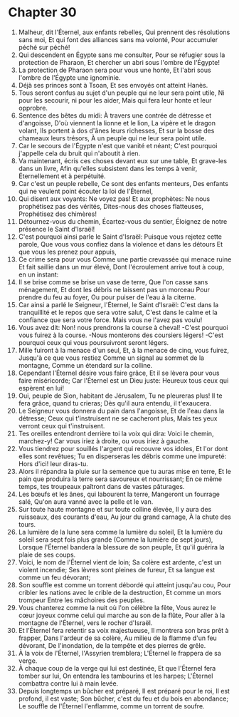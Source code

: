 # Chapter 30

1. Malheur, dit l'Éternel, aux enfants rebelles, Qui prennent des résolutions sans moi, Et qui font des alliances sans ma volonté, Pour accumuler péché sur péché!
2. Qui descendent en Égypte sans me consulter, Pour se réfugier sous la protection de Pharaon, Et chercher un abri sous l'ombre de l'Égypte!
3. La protection de Pharaon sera pour vous une honte, Et l'abri sous l'ombre de l'Égypte une ignominie.
4. Déjà ses princes sont à Tsoan, Et ses envoyés ont atteint Hanès.
5. Tous seront confus au sujet d'un peuple qui ne leur sera point utile, Ni pour les secourir, ni pour les aider, Mais qui fera leur honte et leur opprobre.
6. Sentence des bêtes du midi: À travers une contrée de détresse et d'angoisse, D'où viennent la lionne et le lion, La vipère et le dragon volant, Ils portent à dos d'ânes leurs richesses, Et sur la bosse des chameaux leurs trésors, À un peuple qui ne leur sera point utile.
7. Car le secours de l'Égypte n'est que vanité et néant; C'est pourquoi j'appelle cela du bruit qui n'aboutit à rien.
8. Va maintenant, écris ces choses devant eux sur une table, Et grave-les dans un livre, Afin qu'elles subsistent dans les temps à venir, Éternellement et à perpétuité.
9. Car c'est un peuple rebelle, Ce sont des enfants menteurs, Des enfants qui ne veulent point écouter la loi de l'Éternel,
10. Qui disent aux voyants: Ne voyez pas! Et aux prophètes: Ne nous prophétisez pas des vérités, Dites-nous des choses flatteuses, Prophétisez des chimères!
11. Détournez-vous du chemin, Écartez-vous du sentier, Éloignez de notre présence le Saint d'Israël!
12. C'est pourquoi ainsi parle le Saint d'Israël: Puisque vous rejetez cette parole, Que vous vous confiez dans la violence et dans les détours Et que vous les prenez pour appuis,
13. Ce crime sera pour vous Comme une partie crevassée qui menace ruine Et fait saillie dans un mur élevé, Dont l'écroulement arrive tout à coup, en un instant:
14. Il se brise comme se brise un vase de terre, Que l'on casse sans ménagement, Et dont les débris ne laissent pas un morceau Pour prendre du feu au foyer, Ou pour puiser de l'eau à la citerne.
15. Car ainsi a parlé le Seigneur, l'Éternel, le Saint d'Israël: C'est dans la tranquillité et le repos que sera votre salut, C'est dans le calme et la confiance que sera votre force. Mais vous ne l'avez pas voulu!
16. Vous avez dit: Non! nous prendrons la course à cheval! -C'est pourquoi vous fuirez à la course. -Nous monterons des coursiers légers! -C'est pourquoi ceux qui vous poursuivront seront légers.
17. Mille fuiront à la menace d'un seul, Et, à la menace de cinq, vous fuirez, Jusqu'à ce que vous restiez Comme un signal au sommet de la montagne, Comme un étendard sur la colline.
18. Cependant l'Éternel désire vous faire grâce, Et il se lèvera pour vous faire miséricorde; Car l'Éternel est un Dieu juste: Heureux tous ceux qui espèrent en lui!
19. Oui, peuple de Sion, habitant de Jérusalem, Tu ne pleureras plus! Il te fera grâce, quand tu crieras; Dès qu'il aura entendu, il t'exaucera.
20. Le Seigneur vous donnera du pain dans l'angoisse, Et de l'eau dans la détresse; Ceux qui t'instruisent ne se cacheront plus, Mais tes yeux verront ceux qui t'instruisent.
21. Tes oreilles entendront derrière toi la voix qui dira: Voici le chemin, marchez-y! Car vous iriez à droite, ou vous iriez à gauche.
22. Vous tiendrez pour souillés l'argent qui recouvre vos idoles, Et l'or dont elles sont revêtues; Tu en disperseras les débris comme une impureté: Hors d'ici! leur diras-tu.
23. Alors il répandra la pluie sur la semence que tu auras mise en terre, Et le pain que produira la terre sera savoureux et nourrissant; En ce même temps, tes troupeaux paîtront dans de vastes pâturages.
24. Les bœufs et les ânes, qui labourent la terre, Mangeront un fourrage salé, Qu'on aura vanné avec la pelle et le van.
25. Sur toute haute montagne et sur toute colline élevée, Il y aura des ruisseaux, des courants d'eau, Au jour du grand carnage, À la chute des tours.
26. La lumière de la lune sera comme la lumière du soleil, Et la lumière du soleil sera sept fois plus grande (Comme la lumière de sept jours), Lorsque l'Éternel bandera la blessure de son peuple, Et qu'il guérira la plaie de ses coups.
27. Voici, le nom de l'Éternel vient de loin; Sa colère est ardente, c'est un violent incendie; Ses lèvres sont pleines de fureur, Et sa langue est comme un feu dévorant;
28. Son souffle est comme un torrent débordé qui atteint jusqu'au cou, Pour cribler les nations avec le crible de la destruction, Et comme un mors trompeur Entre les mâchoires des peuples.
29. Vous chanterez comme la nuit où l'on célèbre la fête, Vous aurez le cœur joyeux comme celui qui marche au son de la flûte, Pour aller à la montagne de l'Éternel, vers le rocher d'Israël.
30. Et l'Éternel fera retentir sa voix majestueuse, Il montrera son bras prêt à frapper, Dans l'ardeur de sa colère, Au milieu de la flamme d'un feu dévorant, De l'inondation, de la tempête et des pierres de grêle.
31. À la voix de l'Éternel, l'Assyrien tremblera; L'Éternel le frappera de sa verge.
32. À chaque coup de la verge qui lui est destinée, Et que l'Éternel fera tomber sur lui, On entendra les tambourins et les harpes; L'Éternel combattra contre lui à main levée.
33. Depuis longtemps un bûcher est préparé, Il est préparé pour le roi, Il est profond, il est vaste; Son bûcher, c'est du feu et du bois en abondance; Le souffle de l'Éternel l'enflamme, comme un torrent de soufre.

